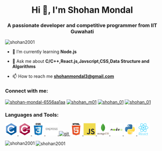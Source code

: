 <h1 align="center">Hi 👋, I'm Shohan Mondal</h1>
<h3 align="center">A passionate developer and competitive programmer from IIT Guwahati</h3>

<p align="left"> <img src="https://komarev.com/ghpvc/?username=shohan2001&label=Profile%20views&color=0e75b6&style=flat" alt="shohan2001" /> </p>

- 🌱 I’m currently learning **Node.js**

- 💬 Ask me about **C/C++,React.js,Javscript,CSS,Data Structure and Algorithms**

- 📫 How to reach me **shohanmondal3@gmail.com**

<h3 align="left">Connect with me:</h3>
<p align="left">
<a href="https://linkedin.com/in/shohan-mondal-6556aa1aa" target="blank"><img align="center" src="https://raw.githubusercontent.com/rahuldkjain/github-profile-readme-generator/master/src/images/icons/Social/linked-in-alt.svg" alt="shohan-mondal-6556aa1aa" height="30" width="40" /></a>
<a href="https://instagram.com/shohan_m01" target="blank"><img align="center" src="https://raw.githubusercontent.com/rahuldkjain/github-profile-readme-generator/master/src/images/icons/Social/instagram.svg" alt="shohan_m01" height="30" width="40" /></a>
<a href="https://www.codechef.com/users/shohan_01" target="blank"><img align="center" src="https://cdn.jsdelivr.net/npm/simple-icons@3.1.0/icons/codechef.svg" alt="shohan_01" height="30" width="40" /></a>
<a href="https://codeforces.com/profile/shohan_01" target="blank"><img align="center" src="https://cdn.jsdelivr.net/npm/simple-icons@3.0.1/icons/codeforces.svg" alt="shohan_01" height="30" width="40" /></a>
</p>

<h3 align="left">Languages and Tools:</h3>
<p align="left"> <a href="https://www.cprogramming.com/" target="_blank"> <img src="https://raw.githubusercontent.com/devicons/devicon/master/icons/c/c-original.svg" alt="c" width="40" height="40"/> </a> <a href="https://www.w3schools.com/cpp/" target="_blank"> <img src="https://raw.githubusercontent.com/devicons/devicon/master/icons/cplusplus/cplusplus-original.svg" alt="cplusplus" width="40" height="40"/> </a> <a href="https://www.w3schools.com/css/" target="_blank"> <img src="https://raw.githubusercontent.com/devicons/devicon/master/icons/css3/css3-original-wordmark.svg" alt="css3" width="40" height="40"/> </a> <a href="https://expressjs.com" target="_blank"> <img src="https://raw.githubusercontent.com/devicons/devicon/master/icons/express/express-original-wordmark.svg" alt="express" width="40" height="40"/> </a> <a href="https://git-scm.com/" target="_blank"> <img src="https://www.vectorlogo.zone/logos/git-scm/git-scm-icon.svg" alt="git" width="40" height="40"/> </a> <a href="https://www.w3.org/html/" target="_blank"> <img src="https://raw.githubusercontent.com/devicons/devicon/master/icons/html5/html5-original-wordmark.svg" alt="html5" width="40" height="40"/> </a> <a href="https://developer.mozilla.org/en-US/docs/Web/JavaScript" target="_blank"> <img src="https://raw.githubusercontent.com/devicons/devicon/master/icons/javascript/javascript-original.svg" alt="javascript" width="40" height="40"/> </a> <a href="https://www.mongodb.com/" target="_blank"> <img src="https://raw.githubusercontent.com/devicons/devicon/master/icons/mongodb/mongodb-original-wordmark.svg" alt="mongodb" width="40" height="40"/> </a>  <a href="https://nodejs.org" target="_blank"> <img src="https://raw.githubusercontent.com/devicons/devicon/master/icons/nodejs/nodejs-original-wordmark.svg" alt="nodejs" width="40" height="40"/> </a> <a href="https://www.python.org" target="_blank"> <img src="https://raw.githubusercontent.com/devicons/devicon/master/icons/python/python-original.svg" alt="python" width="40" height="40"/> </a> 
<a href="https://reactjs.org/" target="_blank" rel="noreferrer"> <img src="https://raw.githubusercontent.com/devicons/devicon/master/icons/react/react-original-wordmark.svg" alt="react" width="40" height="40"/> </a></p>



<p><img align="left" src="https://github-readme-stats.vercel.app/api/top-langs?username=shohan2001&show_icons=true&locale=en&layout=compact" alt="shohan2001" /></p>

<p>&nbsp;<img align="center" src="https://github-readme-stats.vercel.app/api?username=shohan2001&show_icons=true&locale=en" alt="shohan2001" /></p>

